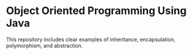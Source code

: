 # Object Oriented Programming Using Java
This repository includes clear examples of inheritance, encapsulation, polymorphism, and abstraction.
